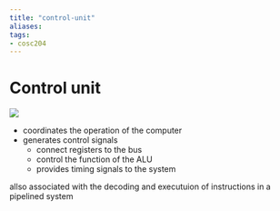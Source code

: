 ```yaml
---
title: "control-unit"
aliases: 
tags: 
- cosc204
---
```


# Control unit
![](https://i.imgur.com/bQ4eA94.png)

- coordinates the operation of the computer
- generates control signals
	- connect registers to the bus
	- control the function of the ALU
	- provides timing signals to the system

allso associated with the decoding and executuion of instructions in a pipelined system